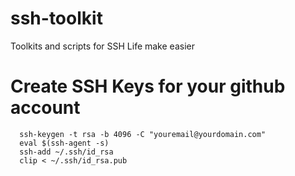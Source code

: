 # ssh-toolkit
Toolkits and scripts for SSH Life make easier

# Create SSH Keys for your github account

```
  ssh-keygen -t rsa -b 4096 -C "youremail@yourdomain.com"
  eval $(ssh-agent -s)
  ssh-add ~/.ssh/id_rsa
  clip < ~/.ssh/id_rsa.pub
```
